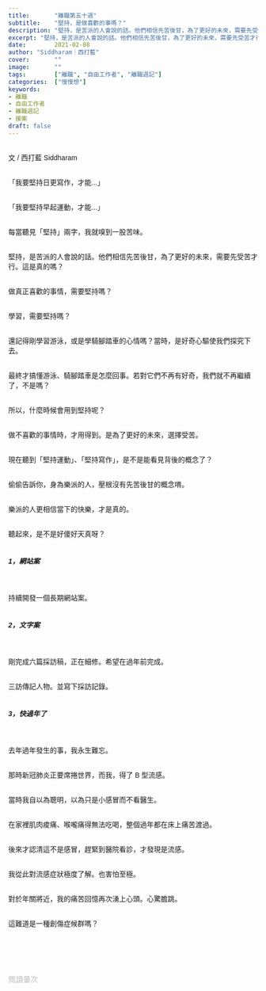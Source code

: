 ```yaml
---
title:       "離職第五十週"
subtitle:    "堅持，是做喜歡的事嗎？"
description: "堅持，是苦派的人會說的話。他們相信先苦後甘，為了更好的未來，需要先受苦才行..."
excerpt: "堅持，是苦派的人會說的話。他們相信先苦後甘，為了更好的未來，需要先受苦才行..."
date:        2021-02-08
author: "Siddharam｜西打藍"
cover:       ""
image:       ""
tags:        ["離職", "自由工作者", "離職週記"]
categories:  ["慢慢想"]
keywords:
- 離職
- 自由工作者
- 離職週記
- 接案
draft: false
---
```


<article style="font-family: 'Noto Sans TC', '微軟正黑體', sans-serif; font-weight: 300;">

<br>文 / 西打藍 Siddharam<br><br>

「我要堅持日更寫作，才能...」<br><br>

「我要堅持早起運動，才能...」<br><br>

每當聽見「堅持」兩字，我就嗅到一股苦味。<br><br>

堅持，是苦派的人會說的話。他們相信先苦後甘，為了更好的未來，需要先受苦才行。這是真的嗎？<br><br>

做真正喜歡的事情，需要堅持嗎？<br><br>

學習，需要堅持嗎？<br><br>

還記得剛學習游泳，或是學騎腳踏車的心情嗎？當時，是好奇心驅使我們探究下去。<br><br>

最終才搞懂游泳、騎腳踏車是怎麼回事。若對它們不再有好奇，我們就不再繼續了，不是嗎？<br><br>

所以，什麼時候會用到堅持呢？<br><br>

做不喜歡的事情時，才用得到。是為了更好的未來，選擇受苦。<br><br>

現在聽到「堅持運動」、「堅持寫作」，是不是能看見背後的概念了？<br><br>

偷偷告訴你，身為樂派的人，壓根沒有先苦後甘的概念唷。<br><br>

樂派的人更相信當下的快樂，才是真的。<br><br>

聽起來，是不是好傻好天真呀？<br><br>


<h5 class="article-h1-color">1，網站案</h5><br>

持續開發一個長期網站案。<br><br>


<h5 class="article-h1-color">2，文字案</h5><br>

剛完成六篇採訪稿，正在細修。希望在過年前完成。<br><br>

三訪傳記人物。並寫下採訪記錄。<br><br>

<h5 class="article-h1-color">3，快過年了</h5><br>

去年過年發生的事，我永生難忘。<br><br>

那時新冠肺炎正要席捲世界，而我，得了 B 型流感。<br><br>

當時我自以為聰明，以為只是小感冒而不看醫生。<br><br>

在家裡肌肉痠痛、喉嚨痛得無法吃喝，整個過年都在床上痛苦渡過。<br><br>

後來才認清這不是感冒，趕緊到醫院看診，才發現是流感。<br><br>

我從此對流感症狀極度了解。也害怕至極。<br><br>

對於年關將近，我的痛苦回憶再次湧上心頭。心驚膽跳。<br><br>

這難道是一種創傷症候群嗎？<br><br>

<br><br><br>

</article>

<div style="color: #bfbfbf; font-size: 15px;" id="busuanzi_container_page_pv">
  閱讀量<span id="busuanzi_value_page_pv"></span>次
</div>




<script src="../../js/post.js"></script>




